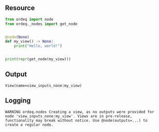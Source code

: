 ## Resource

```python
from ordeq import node
from ordeq._nodes import get_node


@node(None)
def my_view() -> None:
    print("Hello, world!")


print(repr(get_node(my_view)))

```

## Output

```text
View(name=view_inputs_none:my_view)

```

## Logging

```text
WARNING	ordeq.nodes	Creating a view, as no outputs were provided for node 'view_inputs_none:my_view'. Views are in pre-release, functionality may break without notice. Use @node(outputs=...) to create a regular node. 

```